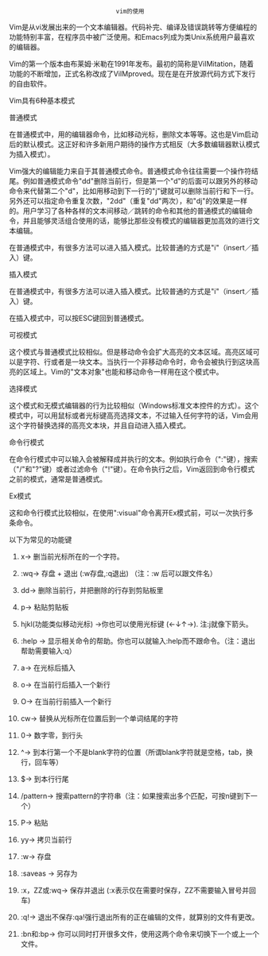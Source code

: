                                   vim的使用
Vim是从vi发展出来的一个文本编辑器。代码补完、编译及错误跳转等方便编程的功能特别丰富，在程序员中被广泛使用。和Emacs列成为类Unix系统用户最喜欢的编辑器。

Vim的第一个版本由布莱姆·米勒在1991年发布。最初的简称是ViIMitation，随着功能的不断增加，正式名称改成了ViIMproved。现在是在开放源代码方式下发行的自由软件。

Vim具有6种基本模式

普通模式

在普通模式中，用的编辑器命令，比如移动光标，删除文本等等。这也是Vim启动后的默认模式。这正好和许多新用户期待的操作方式相反（大多数编辑器默认模式为插入模式）。

Vim强大的编辑能力来自于其普通模式命令。普通模式命令往往需要一个操作符结尾。例如普通模式命令"dd"删除当前行，但是第一个"d"的后面可以跟另外的移动命令来代替第二个"d"，比如用移动到下一行的"j"键就可以删除当前行和下一行。另外还可以指定命令重复次数，"2dd"（重复"dd"两次），和"dj"的效果是一样的。用户学习了各种各样的文本间移动／跳转的命令和其他的普通模式的编辑命令，并且能够灵活组合使用的话，能够比那些没有模式的编辑器更加高效的进行文本编辑。

在普通模式中，有很多方法可以进入插入模式。比较普通的方式是"i"（insert／插入）键。

插入模式

在普通模式中，有很多方法可以进入插入模式。比较普通的方式是"i"（insert／插入）键。

在插入模式中，可以按ESC键回到普通模式。



可视模式

这个模式与普通模式比较相似。但是移动命令会扩大高亮的文本区域。高亮区域可以是字符、行或者是一块文本。当执行一个非移动命令时，命令会被执行到这块高亮的区域上。Vim的"文本对象"也能和移动命令一样用在这个模式中。

选择模式

这个模式和无模式编辑器的行为比较相似（Windows标准文本控件的方式）。这个模式中，可以用鼠标或者光标键高亮选择文本，不过输入任何字符的话，Vim会用这个字符替换选择的高亮文本块，并且自动进入插入模式。

命令行模式

在命令行模式中可以输入会被解释成并执行的文本。例如执行命令（":"键），搜索（"/"和"?"键）或者过滤命令（"!"键）。在命令执行之后，Vim返回到命令行模式之前的模式，通常是普通模式。

Ex模式

这和命令行模式比较相似，在使用":visual"命令离开Ex模式前，可以一次执行多条命令。



以下为常见的功能键

1. x→ 删当前光标所在的一个字符。

2. :wq→ 存盘 + 退出 (:w存盘,:q退出)   （注：:w 后可以跟文件名）

3. dd→ 删除当前行，并把删除的行存到剪贴板里

4. p→ 粘贴剪贴板

5. hjkl(功能类似移动光标) →你也可以使用光标键 (←↓↑→). 注:j就像下箭头。

6. :help → 显示相关命令的帮助。你也可以就输入:help而不跟命令。（注：退出帮助需要输入:q）

7. a→ 在光标后插入

8. o→ 在当前行后插入一个新行

9. O→ 在当前行前插入一个新行

10. cw→ 替换从光标所在位置后到一个单词结尾的字符

11. 0→ 数字零，到行头

12. ^→ 到本行第一个不是blank字符的位置（所谓blank字符就是空格，tab，换行，回车等）

13. $→ 到本行行尾

14. /pattern→ 搜索pattern的字符串（注：如果搜索出多个匹配，可按n键到下一个）

15. P→ 粘贴

16. yy→ 拷贝当前行

17. :w→ 存盘

18. :saveas → 另存为

19. :x，ZZ或:wq→ 保存并退出 (:x表示仅在需要时保存，ZZ不需要输入冒号并回车)

20. :q!→ 退出不保存:qa!强行退出所有的正在编辑的文件，就算别的文件有更改。

21. :bn和:bp→ 你可以同时打开很多文件，使用这两个命令来切换下一个或上一个文件。
